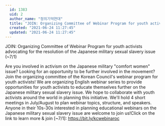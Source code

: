 ```yaml
---
  id: 1383
  uid: 2
  author_name: "정의기억연대"
  title: "JOIN: Organizing Committee of Webinar Program for youth activists advocating for the resolution of the Japanese military sexual"
  created: "2021-06-24 11:27:45"
  updated: "2021-06-24 11:27:45"
---
```

JOIN: Organizing Committee of Webinar Program for youth activists advocating for the resolution of the Japanese military sexual slavery issue (~7/1)

Are you involved in activism on the Japanese military "comfort women" issue? Looking for an opportunity to be further involved in the movement?
﻿
Join the organizing committee of the Korean Council's webinar program for youth activists! We are organizing English webinar series to provide opportunities for youth activists to educate themselves further on the Japanese military sexual slavery issue. We hope to collaborate with youth activists around the world in planning this initiative. We'll hold 4 short meetings in July/August to plan webinar topics, structure, and speakers. Anyone in their 10s-30s interested in planning educational webinars on the Japanese military sexual slavery issue are welcome to join us!Click on the link to learn more & join \[~7/1\]: https://bit.ly/kcwebinaroc